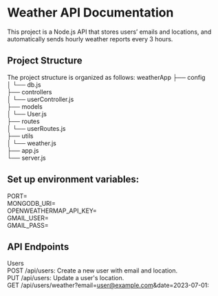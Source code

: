 # Weather API Documentation
This project is a Node.js API that stores users’ emails and locations, and automatically sends hourly weather reports every 3 hours.

## Project Structure

The project structure is organized as follows:
weatherApp
├── config<br>
│ └── db.js<br>
├── controllers<br>
│ └── userController.js<br>
├── models<br>
│ └── User.js<br>
├── routes<br>
│ └── userRoutes.js<br>
├── utils<br>
│ └── weather.js<br>
├── app.js<br>
└── server.js<br>

## Set up environment variables:
PORT= <br>
MONGODB_URI=<br>
OPENWEATHERMAP_API_KEY=<br>
GMAIL_USER=<br>
GMAIL_PASS=<br>

## API Endpoints

Users<br>
POST /api/users: Create a new user with email and location.<br>
PUT /api/users: Update a user's location.<br>
GET /api/users/weather?email=user@example.com&date=2023-07-01:<br>
 
